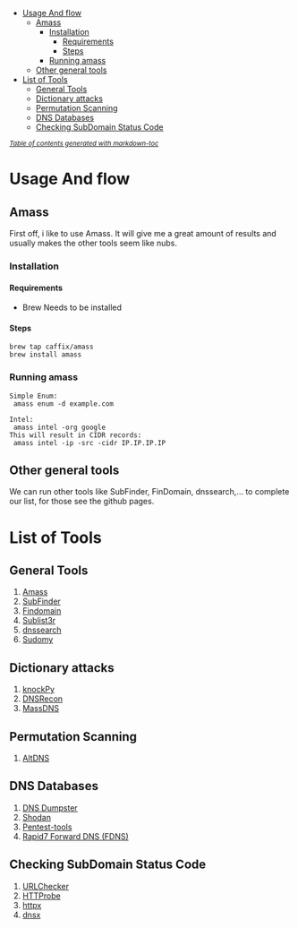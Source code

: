 - [Usage And flow](#usage-and-flow)
  * [Amass](#amass)
    + [Installation](#installation)
      - [Requirements](#requirements)
      - [Steps](#steps)
    + [Running amass](#running-amass)
  * [Other general tools](#other-general-tools)
- [List of Tools](#list-of-tools)
  * [General Tools](#general-tools)
  * [Dictionary attacks](#dictionary-attacks)
  * [Permutation Scanning](#permutation-scanning)
  * [DNS Databases](#dns-databases)
  * [Checking SubDomain Status Code](#checking-subdomain-status-code)

<small><i><a href='http://ecotrust-canada.github.io/markdown-toc/'>Table of contents generated with markdown-toc</a></i></small>

# Usage And flow
## Amass
First off, i like to use Amass. It will give me a great amount of results and usually makes the other tools seem like nubs.
### Installation
#### Requirements
- Brew Needs to be installed
#### Steps
    brew tap caffix/amass
    brew install amass
### Running amass
    Simple Enum:
     amass enum -d example.com
    
    Intel:
     amass intel -org google
    This will result in CIDR records:
     amass intel -ip -src -cidr IP.IP.IP.IP
## Other general tools
We can run other tools like SubFinder, FinDomain, dnssearch,... to complete our list, for those see the github pages.

# List of Tools
## General Tools
1. [Amass](https://github.com/OWASP/Amass)
2. [SubFinder](https://github.com/projectdiscovery/subfinder)
3. [Findomain](https://github.com/Findomain/Findomain)
4. [Sublist3r](https://github.com/aboul3la/Sublist3r)
5. [dnssearch](https://github.com/evilsocket/dnssearch)
6. [Sudomy](https://github.com/Screetsec/Sudomy)


## Dictionary attacks
1. [knockPy](https://github.com/guelfoweb/knock)
2. [DNSRecon](https://github.com/darkoperator/dnsrecon)
3. [MassDNS](https://github.com/blechschmidt/massdns)

## Permutation Scanning
1. [AltDNS](https://github.com/infosec-au/altdns)

## DNS Databases
1. [DNS Dumpster](https://dnsdumpster.com/)
2. [Shodan](https://snippets.shodan.io/c/83ldc9nef1Tp2R8C)
3. [Pentest-tools](https://pentest-tools.com/information-gathering/find-subdomains-of-domain)
4. [Rapid7 Forward DNS (FDNS)](https://opendata.rapid7.com/sonar.fdns_v2/)

## Checking SubDomain Status Code
1. [URLChecker](https://github.com/evanRubinsteinIT/URLChecker)
2. [HTTProbe](https://github.com/tomnomnom/httprobe)
3. [httpx](https://github.com/projectdiscovery/httpx)
4. [dnsx](https://github.com/projectdiscovery/dnsx)
